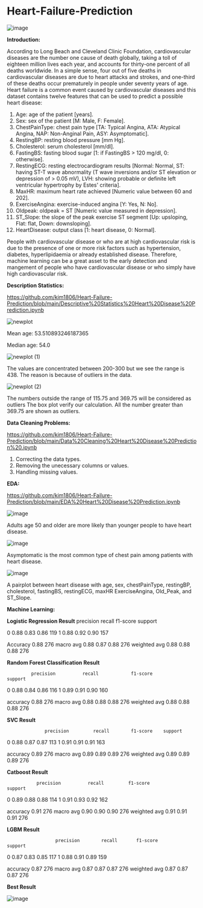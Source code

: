 # Heart-Failure-Prediction
![image](https://user-images.githubusercontent.com/91767251/159140224-94d1219c-01ed-470a-8516-8e41b12aa7f9.png)

**Introduction:** 

According to Long Beach and Cleveland Clinic Foundation, cardiovascular diseases are the number one cause of death globally, taking a toll of eighteen million lives each year, and accounts for thirty-one percent of all deaths worldwide. In a simple sense, four out of five deaths in cardiovascular diseases are due to heart attacks and strokes, and one-third of these deaths occur prematurely in people under seventy years of age. Heart failure is a common event caused by cardiovascular diseases and this dataset contains twelve features that can be used to predict a possible heart disease:
  1. Age: age of the patient [years].
  2. Sex: sex of the patient [M: Male, F: Female].
  3. ChestPainType: chest pain type [TA: Typical Angina, ATA: Atypical Angina, NAP: Non-Anginal Pain, ASY: Asymptomatic].
  4. RestingBP: resting blood pressure [mm Hg].
  5. Cholesterol: serum cholesterol [mm/dl].
  6. FastingBS: fasting blood sugar [1: if FastingBS > 120 mg/dl, 0: otherwise].
  7. RestingECG: resting electrocardiogram results [Normal: Normal, ST: having ST-T wave abnormality (T wave inversions and/or ST elevation or depression of > 0.05 mV), LVH: showing probable or definite left ventricular hypertrophy by Estes' criteria].
  8. MaxHR: maximum heart rate achieved [Numeric value between 60 and 202].
  9. ExerciseAngina: exercise-induced angina [Y: Yes, N: No].
  10. Oldpeak: oldpeak = ST [Numeric value measured in depression].
  11. ST_Slope: the slope of the peak exercise ST segment [Up: upsloping, Flat: flat, Down: downsloping].
  12. HeartDisease: output class [1: heart disease, 0: Normal].

People with cardiovascular disease or who are at high cardiovascular risk is due to the presence of one or more risk factors such as hypertension, diabetes, hyperlipidaemia or already established disease. Therefore, machine learning can be a great asset to the early detection and mangement of people who have cardiovascular disease or who simply have high cardiovascular risk.

**Description Statistics:**

https://github.com/kim1806/Heart-Failure-Prediction/blob/main/Descriptive%20Statistics%20Heart%20Disease%20Prediction.ipynb

![newplot](https://user-images.githubusercontent.com/91767251/159189899-a732ce01-7983-4aaa-a12e-f69015f1620c.png)

Mean age: 53.510893246187365

Median age: 54.0

![newplot (1)](https://user-images.githubusercontent.com/91767251/159189924-930129c6-de35-4431-9058-4de3096f8878.png)

The values are concentrated between 200-300 but we see the range is 438. The reason is because of outliers in the data.

![newplot (2)](https://user-images.githubusercontent.com/91767251/159189941-7d80b08c-4b30-4d3f-965c-d3dba36cb492.png)

The numbers outside the range of 115.75 and 369.75 will be considered as outliers
The box plot verify our calculation. All the number greater than 369.75 are shown as outliers.

**Data Cleaning Problems:**

https://github.com/kim1806/Heart-Failure-Prediction/blob/main/Data%20Cleaning%20Heart%20Disease%20Prediction%20.ipynb

  1. Correcting the data types.
  2. Removing the unecessary columns or values.
  3. Handling missing values.

**EDA:**

https://github.com/kim1806/Heart-Failure-Prediction/blob/main/EDA%20Heart%20Disease%20Prediction.ipynb

![image](https://user-images.githubusercontent.com/91767251/159147825-87eabf42-ccbd-4355-844c-eb52f59d9ab2.png)

Adults age 50 and older are more likely than younger people to have heart disease.

![image](https://user-images.githubusercontent.com/91767251/159147839-1a675b40-3889-4f1f-80e2-57739a8c3010.png)

Asymptomatic is the most common type of chest pain among patients with heart disease.

![image](https://user-images.githubusercontent.com/91767251/159190789-e4f4d0dd-e88b-48fd-b272-a389c4f1d441.png)

A pairplot between heart disease with age, sex, chestPainType, restingBP, cholesterol, fastingBS, restingECG, maxHR ExerciseAngina, Old_Peak, and ST_Slope.

**Machine Learning:**

**Logistic Regression Result**
                      precision      recall        f1-score          support

0                    0.88              0.83            0.86                   119
1                    0.88              0.92            0.90                   157

Accuracy                                               0.88                   276
macro avg           0.88            0.87              0.88                   276
weighted avg          0.88            0.88             0.88                   276

**Random Forest Classification Result**

             precision          recall            f1-score                   support

0             0.88                 0.84                0.86                        116
1             0.89                 0.91                0.90                        160

accuracy                                             0.88                          276
macro avg      0.88               0.88               0.88                          276
weighted avg    0.88              0.88               0.88                          276

**SVC Result**

                  precision         recall        f1-score    support

0                    0.88             0.87           0.87           113
1                    0.91             0.91           0.91           163

accuracy                                             0.89           276
macro avg           0.89             0.89           0.89            276
weighted avg         0.89            0.89           0.89            276

**Catboost Result**

               precision          recall         f1-score           support

0                 0.89              0.88            0.88                  114
1                 0.91              0.93            0.92                  162

accuracy                                              0.91                  276
macro avg           0.90          0.90                0.90                  276
weighted avg        0.91          0.91                0.91                  276

**LGBM Result**

                      precision        recall       f1-score         support

0                       0.87             0.83         0.85                    117
1                       0.88             0.91         0.89                    159

accuracy                                              0.87                   276
macro avg               0.87             0.87         0.87                   276
weighted avg           0.87             0.87          0.87                  276

**Best Result**

![image](https://user-images.githubusercontent.com/91767251/159200608-66c13ab4-3333-448a-a325-82a8f5b88e9b.png)

